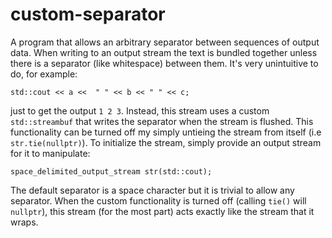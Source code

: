 custom-separator
================

A program that allows an arbitrary separator between sequences of output data. When writing to an output stream the text is bundled together unless there is a separator (like whitespace) between them. It's very unintuitive to do, for example:

    std::cout << a <<  " " << b << " " << c;
    
just to get the output `1 2 3`. Instead, this stream uses a custom `std::streambuf` that writes the separator when the stream is flushed. This functionality can be turned off my simply untieing the stream from itself (i.e `str.tie(nullptr)`). To initialize the stream, simply provide an output stream for it to manipulate:

    space_delimited_output_stream str(std::cout);
    
The default separator is a space character but it is trivial to allow any separator. When the custom functionality is turned off (calling `tie()` will `nullptr`), this stream (for the most part) acts exactly like the stream that it wraps.
